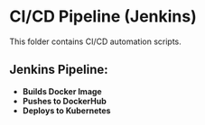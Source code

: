 # CI/CD Pipeline (Jenkins)

This folder contains CI/CD automation scripts.

## Jenkins Pipeline:
- **Builds Docker Image**
- **Pushes to DockerHub**
- **Deploys to Kubernetes**
